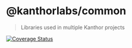 # @kanthorlabs/common

> Libraries used in multiple Kanthor projects

[![Coverage Status](https://coveralls.io/repos/github/kanthorlabs/common/badge.svg?branch=main)](https://coveralls.io/github/kanthorlabs/common?branch=main)
